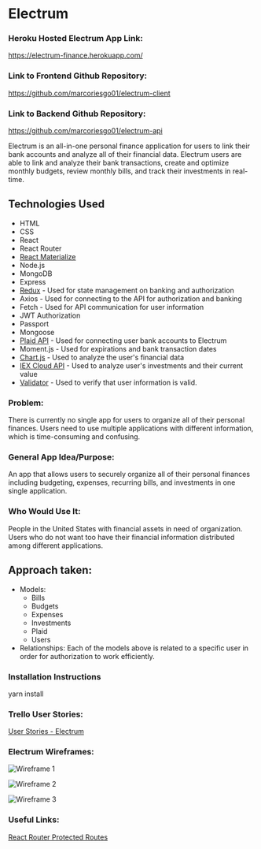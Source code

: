 # Electrum

### Heroku Hosted Electrum App Link:
https://electrum-finance.herokuapp.com/

### Link to Frontend Github Repository:
https://github.com/marcoriesgo01/electrum-client

### Link to Backend Github Repository:
https://github.com/marcoriesgo01/electrum-api

Electrum is an all-in-one personal finance application for users to link their bank accounts and analyze all of their financial data. Electrum users are able to link and analyze their bank transactions, create and optimize monthly budgets, review monthly bills, and track their investments in real-time. 

## Technologies Used
* HTML 
* CSS 
* React 
* React Router
* [React Materialize](https://materializecss.com/)
* Node.js
* MongoDB
* Express
* [Redux](https://redux.js.org/) - Used for state management on banking and authorization
* Axios - Used for connecting to the API for authorization and banking
* Fetch - Used for API communication for user information
* JWT Authorization
* Passport
* Mongoose
* [Plaid API](https://plaid.com/) - Used for connecting user bank accounts to Electrum
* Moment.js - Used for expirations and bank transaction dates
* [Chart.js](https://www.chartjs.org/) - Used to analyze the user's financial data
* [IEX Cloud API](https://iexcloud.io/) - Used to analyze user's investments and their current value
* [Validator](https://www.npmjs.com/package/validator) - Used to verify that user information is valid.


### Problem: 
There is currently no single app for users to organize all of their personal finances. Users need to use multiple applications with different information, which is time-consuming and confusing.

### General App Idea/Purpose: 
An app that allows users to securely organize all of their personal finances including budgeting, expenses, recurring bills, and investments in one single application.

### Who Would Use It: 
People in the United States with financial assets in need of organization. Users who do not want too have their financial information distributed among different applications.

## Approach taken:
* Models: 
    * Bills
    * Budgets
    * Expenses
    * Investments
    * Plaid
    * Users
* Relationships: Each of the models above is related to a specific user in order for authorization to work efficiently.

### Installation Instructions
yarn install

### Trello User Stories:
[User Stories - Electrum](https://trello.com/b/60ZlDlbf/electrum-stories)

### Electrum Wireframes: 
![Wireframe 1](https://github.com/marcoriesgo01/electrum-client/blob/master/src/img/wireframe1.png?raw=true)

![Wireframe 2](https://github.com/marcoriesgo01/electrum-client/blob/master/src/img/wireframe2.png?raw=true)

![Wireframe 3](https://github.com/marcoriesgo01/electrum-client/blob/master/src/img/wireframe3.png?raw=true)

### Useful Links:

[React Router Protected Routes](https://tylermcginnis.com/react-router-protected-routes-authentication/)
